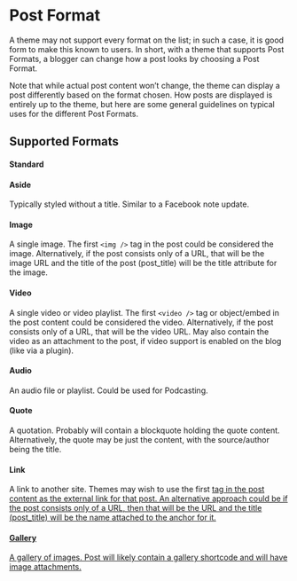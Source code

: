 # Post Format
A theme may not support every format on the list; in such a case, it is good form to make this known to users.
In short, with a theme that supports Post Formats, a blogger can change how a post looks by choosing a Post Format.

Note that while actual post content won’t change, the theme can display a post differently based on the format chosen. How posts are displayed is entirely up to the theme, but here are some general guidelines on typical uses for the different Post Formats.

## Supported Formats

#### Standard

#### Aside
Typically styled without a title. Similar to a Facebook note update.

#### Image
A single image. The first `<img />` tag in the post could be considered the image. Alternatively, if the post consists only of a URL, that will be the image URL and the title of the post (post_title) will be the title attribute for the image.

#### Video
A single video or video playlist. The first `<video />` tag or object/embed in the post content could be considered the video. Alternatively, if the post consists only of a URL, that will be the video URL. May also contain the video as an attachment to the post, if video support is enabled on the blog (like via a plugin).

#### Audio
An audio file or playlist. Could be used for Podcasting.

#### Quote
A quotation. Probably will contain a blockquote holding the quote content. Alternatively, the quote may be just the content, with the source/author being the title.

#### Link
A link to another site. Themes may wish to use the first <a href=””> tag in the post content as the external link for that post. An alternative approach could be if the post consists only of a URL, then that will be the URL and the title (post_title) will be the name attached to the anchor for it.

#### Gallery
A gallery of images. Post will likely contain a gallery shortcode and will have image attachments.
